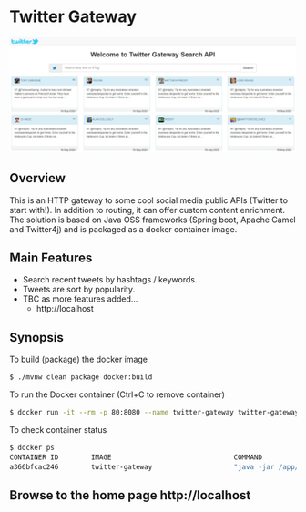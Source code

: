 # Twitter Gateway
![Twitter Image](twitter_gw.JPG)

## Overview
This is an HTTP gateway to some cool social media public APIs (Twitter to start with!). In addition to routing, it can offer custom content enrichment. The solution is based on Java OSS frameworks (Spring boot, Apache Camel and Twitter4j) and is packaged as a docker container image.

## Main Features
- Search recent tweets by hashtags / keywords.
- Tweets are sort by popularity.
- TBC as more features added...
    - http://localhost

## Synopsis
To build (package) the docker image
```bash
$ ./mvnw clean package docker:build
```
To run the Docker container (Ctrl+C to remove container)
```bash
$ docker run -it --rm -p 80:8080 --name twitter-gateway twitter-gateway
```

To check container status
```bash
$ docker ps
CONTAINER ID        IMAGE                              COMMAND                  CREATED              STATUS                          PORTS                                                  NAMES
a366bfcac246        twitter-gateway                    "java -jar /app/twit…"   About a minute ago   Up About a minute (unhealthy)   0.0.0.0:80->8080/tcp                                   twitter-gateway
```

## Browse to the home page http://localhost
